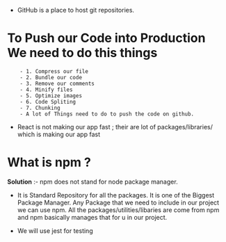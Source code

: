 - GitHub is a place to host git repositories.

# To Push our Code into Production We need to do this things

        - 1. Compress our file
        - 2. Bundle our code
        - 3. Remove our comments
        - 4. Minify files
        - 5. Optimize images
        - 6. Code Spliting
        - 7. Chunking
        - A lot of Things need to do to push the code on github.

- React is not making our app fast ; their are lot of packages/libraries/ which is making our app fast

# What is npm ?

**Solution** :- npm does not stand for node package manager.

- It is Standard Repository for all the packages. It is one of the Biggest Package Manager. Any Package that we need to include in our project we can use npm. All the packages/utilities/libaries are come from npm and npm basically manages that for u in our project.

- We will use jest for testing

